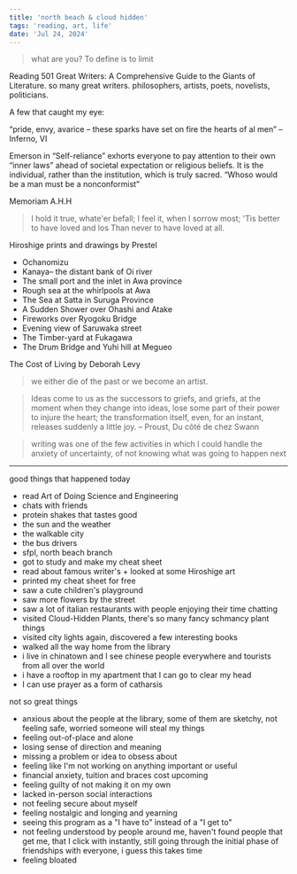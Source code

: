 ```yaml
---
title: 'north beach & cloud hidden'
tags: 'reading, art, life'
date: 'Jul 24, 2024'
---
```


> what are you? To define is to limit

Reading 501 Great Writers: A Comprehensive Guide to the Giants of Literature. so many great writers. philosophers, artists, poets, novelists, politicians.

A few that caught my eye:

“pride, envy, avarice – these sparks have set on fire the hearts of al men” – Inferno, VI

Emerson in “Self-reliance” exhorts everyone to pay attention to their own “inner laws” ahead of societal expectation or religious beliefs. It is the individual, rather than the institution, which is truly sacred. “Whoso would be a man must be a nonconformist”

Memoriam A.H.H

> I hold it true, whate'er befall;
> I feel it, when I sorrow most;
> 'Tis better to have loved and los
> Than never to have loved at all.

Hiroshige prints and drawings by Prestel

- Ochanomizu
- Kanaya– the distant bank of Oi river
- The small port and the inlet in Awa province
- Rough sea at the whirlpools at Awa
- The Sea at Satta in Suruga Province
- A Sudden Shower over Ohashi and Atake
- Fireworks over Ryogoku Bridge
- Evening view of Saruwaka street
- The Timber-yard at Fukagawa
- The Drum Bridge and Yuhi hill at Megueo

The Cost of Living by Deborah Levy

> we either die of the past or we become an artist.

> Ideas come to us as the successors to griefs, and griefs, at the moment when they change into ideas, lose some part of their power to injure the heart; the transformation itself, even, for an instant, releases suddenly a little joy. – Proust, Du côté de chez Swann

> writing was one of the few activities in which I could handle the anxiety of uncertainty, of not knowing what was going to happen next

---

good things that happened today

- read Art of Doing Science and Engineering
- chats with friends
- protein shakes that tastes good
- the sun and the weather
- the walkable city
- the bus drivers
- sfpl, north beach branch
- got to study and make my cheat sheet
- read about famous writer's + looked at some Hiroshige art
- printed my cheat sheet for free
- saw a cute children's playground
- saw more flowers by the street
- saw a lot of italian restaurants with people enjoying their time chatting
- visited Cloud-Hidden Plants, there's so many fancy schmancy plant things
- visited city lights again, discovered a few interesting books
- walked all the way home from the library
- i live in chinatown and I see chinese people everywhere and tourists from all over the world
- i have a rooftop in my apartment that I can go to clear my head
- I can use prayer as a form of catharsis

not so great things

- anxious about the people at the library, some of them are sketchy, not feeling safe, worried someone will steal my things
- feeling out-of-place and alone
- losing sense of direction and meaning
- missing a problem or idea to obsess about
- feeling like I'm not working on anything important or useful
- financial anxiety, tuition and braces cost upcoming
- feeling guilty of not making it on my own
- lacked in-person social interactions
- not feeling secure about myself
- feeling nostalgic and longing and yearning
- seeing this program as a "I have to" instead of a "I get to"
- not feeling understood by people around me, haven't found people that get me, that I click with instantly, still going through the initial phase of friendships with everyone, i guess this takes time
- feeling bloated
